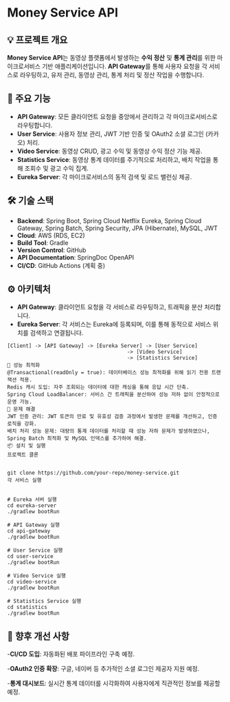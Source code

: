 # Money Service API



## 💡 프로젝트 개요
**Money Service API**는 동영상 플랫폼에서 발생하는 **수익 정산** 및 **통계 관리**를 위한 마이크로서비스 기반 애플리케이션입니다. **API Gateway**를 통해 사용자 요청을 각 서비스로 라우팅하고, 유저 관리, 동영상 관리, 통계 처리 및 정산 작업을 수행합니다.

## 🔑 주요 기능
- **API Gateway**: 모든 클라이언트 요청을 중앙에서 관리하고 각 마이크로서비스로 라우팅합니다.
- **User Service**: 사용자 정보 관리, JWT 기반 인증 및 OAuth2 소셜 로그인 (카카오) 처리.
- **Video Service**: 동영상 CRUD, 광고 수익 및 동영상 수익 정산 기능 제공.
- **Statistics Service**: 동영상 통계 데이터를 주기적으로 처리하고, 배치 작업을 통해 조회수 및 광고 수익 집계.
- **Eureka Server**: 각 마이크로서비스의 동적 검색 및 로드 밸런싱 제공.

## 🛠 기술 스택
- **Backend**: Spring Boot, Spring Cloud Netflix Eureka, Spring Cloud Gateway, Spring Batch, Spring Security, JPA (Hibernate), MySQL, JWT
- **Cloud**: AWS (RDS, EC2)
- **Build Tool**: Gradle
- **Version Control**: GitHub
- **API Documentation**: SpringDoc OpenAPI
- **CI/CD**: GitHub Actions (계획 중)

## ⚙️ 아키텍처
- **API Gateway**: 클라이언트 요청을 각 서비스로 라우팅하고, 트래픽을 분산 처리합니다.
- **Eureka Server**: 각 서비스는 Eureka에 등록되며, 이를 통해 동적으로 서비스 위치를 검색하고 연결됩니다.

```plaintext
[Client] -> [API Gateway] -> [Eureka Server] -> [User Service]
                                       -> [Video Service]
                                       -> [Statistics Service]
🚀 성능 최적화
@Transactional(readOnly = true): 데이터베이스 성능 최적화를 위해 읽기 전용 트랜잭션 적용.
Redis 캐시 도입: 자주 조회되는 데이터에 대한 캐싱을 통해 응답 시간 단축.
Spring Cloud LoadBalancer: 서비스 간 트래픽을 분산하여 성능 저하 없이 안정적으로 운영 가능.
🔧 문제 해결
JWT 인증 관리: JWT 토큰의 만료 및 유효성 검증 과정에서 발생한 문제를 개선하고, 인증 로직을 강화.
배치 처리 성능 문제: 대량의 통계 데이터를 처리할 때 성능 저하 문제가 발생하였으나, Spring Batch 최적화 및 MySQL 인덱스를 추가하여 해결.
📦 설치 및 실행
프로젝트 클론


git clone https://github.com/your-repo/money-service.git
각 서비스 실행


# Eureka 서버 실행
cd eureka-server
./gradlew bootRun

# API Gateway 실행
cd api-gateway
./gradlew bootRun

# User Service 실행
cd user-service
./gradlew bootRun

# Video Service 실행
cd video-service
./gradlew bootRun

# Statistics Service 실행
cd statistics
./gradlew bootRun
```

## 🔮 향후 개선 사항
-**CI/CD 도입**: 자동화된 배포 파이프라인 구축 예정.

-**OAuth2 인증 확장**: 구글, 네이버 등 추가적인 소셜 로그인 제공자 지원 예정.

-**통계 대시보드**: 실시간 통계 데이터를 시각화하여 사용자에게 직관적인 정보를 제공할 예정.
